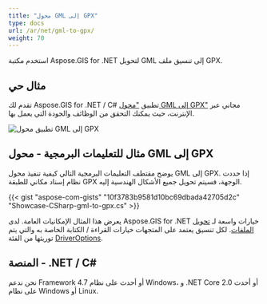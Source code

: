 ```yaml
---
title: "محول GML إلى GPX"
type: docs
url: /ar/net/gml-to-gpx/
weight: 70
---
```


استخدم مكتبة Aspose.GIS for .NET لتحويل GML إلى تنسيق ملف GPX.

## **مثال حي**

تقدم لك Aspose.GIS for .NET / C# تطبيق ["محول GML إلى GPX"](https://products.aspose.app/gis/conversion/gml-to-gpx) مجاني عبر الإنترنت، حيث يمكنك التحقق من الوظائف والجودة التي يعمل بها.

![تطبيق محول GML إلى GPX](conversion.png)

## **مثال للتعليمات البرمجية - محول GML إلى GPX**

يوضح مقتطف التعليمات البرمجية التالي كيفية تنفيذ محول GML إلى GPX. إذا حددت نظام إسناد مكاني للطبقة GPX الوجهة، فسيتم تحويل جميع الأشكال الهندسية إليه. 

{{< gist "aspose-com-gists" "10f3783b9581d10bc69dbada42705d2c" "Showcase-CSharp-gml-to-gpx.cs" >}}

يعرض هذا المثال الإمكانيات العامة. لدى Aspose.GIS for .NET خيارات واسعة لـ [تحويل الملفات](https://docs.aspose.com/gis/net/vector-layers/). لكل تنسيق يعتمد على المتجهات خيارات القراءة / الكتابة الخاصة به والتي يتم توريثها من الفئة [DriverOptions](https://reference.aspose.com/gis/net/aspose.gis/driveroptions).

## **المنصة - .NET / C#**

نحن ندعم Framework 4.7 أو أحدث على نظام Windows، و .NET Core 2.0 أو أحدث على نظام Windows أو Linux.
